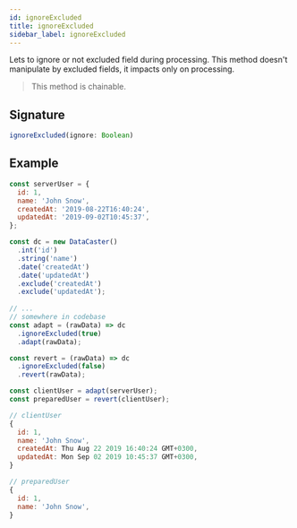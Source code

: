 ```yaml
---
id: ignoreExcluded
title: ignoreExcluded
sidebar_label: ignoreExcluded
---
```


Lets to ignore or not excluded field during processing.
This method doesn't manipulate by excluded fields, it impacts only on processing.

> This method is chainable.

## Signature

```javascript
ignoreExcluded(ignore: Boolean)
```

## Example

```javascript
const serverUser = {
  id: 1,
  name: 'John Snow',
  createdAt: '2019-08-22T16:40:24',
  updatedAt: '2019-09-02T10:45:37',
};

const dc = new DataCaster()
  .int('id')
  .string('name')
  .date('createdAt')
  .date('updatedAt')
  .exclude('createdAt')
  .exclude('updatedAt');
	
// ...
// somewhere in codebase 
const adapt = (rawData) => dc
  .ignoreExcluded(true)
  .adapt(rawData);

const revert = (rawData) => dc
  .ignoreExcluded(false)
  .revert(rawData);

const clientUser = adapt(serverUser);
const preparedUser = revert(clientUser);
```

```javascript
// clientUser
{
  id: 1,
  name: 'John Snow',
  createdAt: Thu Aug 22 2019 16:40:24 GMT+0300,
  updatedAt: Mon Sep 02 2019 10:45:37 GMT+0300,
}

// preparedUser
{
  id: 1,
  name: 'John Snow',
}
```
